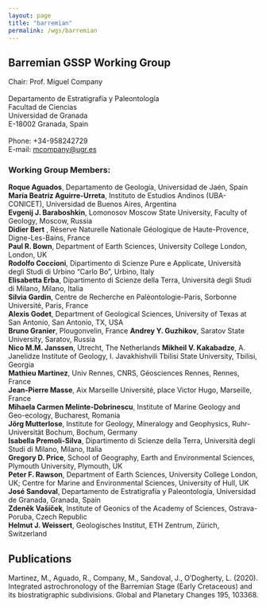 ```yaml
---
layout: page
title: "barremian"
permalink: /wgs/barremian
---
```

## Barremian GSSP Working Group

<div class="person-grid">
    <div class="person">
        <div>
            <img src="https://stratigraphy.org/subcommission-cretaceous/images/person-company.jpg" alt="" />
        </div>
        <div class="contact-details">
            Chair: Prof. Miguel Company<br />
            <br />
            Departamento de Estratigrafía y Paleontología<br />
            Facultad de Ciencias<br />
            Universidad de Granada<br />
            E-18002 Granada, Spain<br />
            <br />
            Phone: +34-958242729<br />
            E-mail: <a href="mcompany@ugr.es">mcompany@ugr.es</a>
        </div>
    </div>
</div>

### Working Group Members:

**Roque Aguados**, Departamento de Geología, Universidad de Jaén, Spain     
**María Beatriz Aguirre-Urreta**, Instituto de Estudios Andinos (UBA-CONICET), Universidad de Buenos Aires, Argentina       
**Evgenij J. Baraboshkin**, Lomonosov Moscow State University, Faculty of Geology, Moscow, Russia   
**Didier Bert** , Réserve Naturelle Nationale Géologique de Haute-Provence, Digne-Les-Bains, France     
**Paul R. Bown**, Department of Earth Sciences, University College London, London, UK   
**Rodolfo Coccioni**, Dipartimento di Scienze Pure e Applicate, Università degli Studi di Urbino “Carlo Bo”, Urbino, Italy  
**Elisabetta Erba**, Dipartimento di Scienze della Terra, Università degli Studi di Milano, Milano, Italia  
**Silvia Gardin**, Centre de Recherche en Paléontologie-Paris, Sorbonne Université, Paris, France   
**Alexis Godet**, Department of Geological Sciences, University of Texas at San Antonio, San Antonio, TX, USA   
**Bruno Granier**, Plougonvelin, France 
**Andrey Y. Guzhikov**, Saratov State University, Saratov, Russia   
**Nico M.M. Janssen**, Utrecht, The Netherlands 
**Mikheil V. Kakabadze**, A. Janelidze Institute of Geology, I. Javakhishvili Tbilisi State University, Tbilisi, Georgia    
**Mathieu Martinez**, Univ Rennes, CNRS, Géosciences Rennes, Rennes, France     
**Jean-Pierre Masse**, Aix Marseille Université, place Victor Hugo, Marseille, France   
**Mihaela Carmen Melinte-Dobrinescu**, Institute of Marine Geology and Geo-ecology, Bucharest, Romania  
**Jörg Mutterlose**, Institute for Geology, Mineralogy and Geophysics, Ruhr-Universität Bochum, Bochum, Germany     
**Isabella Premoli-Silva**, Dipartimento di Scienze della Terra, Università degli Studi di Milano, Milano, Italia     
**Gregory D. Price**, School of Geography, Earth and Environmental Sciences, Plymouth University, Plymouth, UK  
**Peter F. Rawson**, Department of Earth Sciences, University College London, UK; Centre for Marine and Environmental Sciences, University of Hull, UK  
**José Sandoval**, Departamento de Estratigrafía y Paleontología, Universidad de Granada, Granada, Spain    
**Zdenĕk Vašíček**, Institute of Geonics of the Academy of Sciences, Ostrava-Poruba, Czech Republic     
**Helmut J. Weissert**, Geologisches Institut, ETH Zentrum, Zürich, Switzerland     


## Publications
Martinez, M., Aguado, R., Company, M., Sandoval, J., O’Dogherty, L. (2020). Integrated astrochronology of the Barremian Stage (Early Cretaceous) and its biostratigraphic subdivisions. Global and Planetary Changes 195, 103368.

<!--
### Relevant publications arising from members of the Barremian WG in 2018-2019:

Melliti, S., Reboulet, S., Ben Haj Ali, N., Arfaoui, M.S., Zargouni, F., Memmi, L. 2019. Ammonoid and foraminiferal biostratigraphy from uppermost Valanginian to lowermost Barremian of the Jebel Boulahouajeb section (northern Tunisia). Journal of African Earth Sciences, 151, 438-460.

Bert, D., Bersac, S., Juárez-Tuiz, J., Hughes, Z. 2018. Size reduction and ornamental oscillation within a Barremian lineage of giant heteromorphic ammonites (Early Cretaceous, northwestern Tethyan margin). Cretaceous Research, 88, 173-186.

Charbonnier, G., Godet, A., Bodin, S., Adatte, T., Föllmi, K.B. 2018. Mercury anomalies, volcanic pulses, and drowning episodes along the northern Tethyan margin during the latest Hauterivian-earliest Aptian. Palaeogeography, Palaeoclimatology, Palaeoecology, 505, 337-350.

Frau, C., Tendil, A.J.B., Lanteaume, C., Masse, J.P., Pictet, A., Bulot, L.G., Luber, T.L., Redfern, J., Borgomano, J.R., Léonide, P., Fournier, F., Massonnat, G. 2018. Late Barremian- early Aptian ammonite bioevents from the Urgonian-type series of Provence, southeast France: Regional stratigraphic correlations and implications for dating the peri-Vocontian carbonate platforms. Cretaceous Research, 90, 222-253.

Lukeneder, A. 2018. A new ammonoid fauna from the Northern Calcareous Alps (upper Hauterivian-lower Barremian, Austria). Cretaceous Research, 88, 158-172.

Premoli-Silva, I., Soldan, D.M., Petrizzo, M.R. 2018. Upper Hauterivian-upper Barremian planktonic foraminiferal assemblages from the Arroyo Gilico section (southern Spain). Journal of Foraminiferal Research, 48, 314-355.

Reboulet, S., Szives, O., Aguirre-Urreta, B., Barragán, R., Company, M., Frau, C., Kakabadze, M.V., Klein, J., Moreno-Bedmar, J.A., Lukeneder, A., Pictet, A., Ploch, I., Raisossadat, S.N, Vašíček, Z., Baraboshkin, E.J., Mitta, V.V. 2018. Report of the 6th International Meeting of the IUGS Lower Cretaceous Ammonite Working Group, the Kilian Group (Vienna, Austria, 20th August 2017). Cretaceous Research, 91, 100-110.
-->
